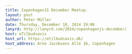 ```yaml
---
title: CopenhagenJS December Meetup.
layout: post
author: Peter Müller
date: Thursday, December 18, 2014 19:00
lanyrd: http://lanyrd.com/2014/copenhagenjs-december/
host: eTilbudsavis
host_url: https://etilbudsavis.dk/
host_address: Arne Jacobsens Allé 16, Copenhagen
---
```

